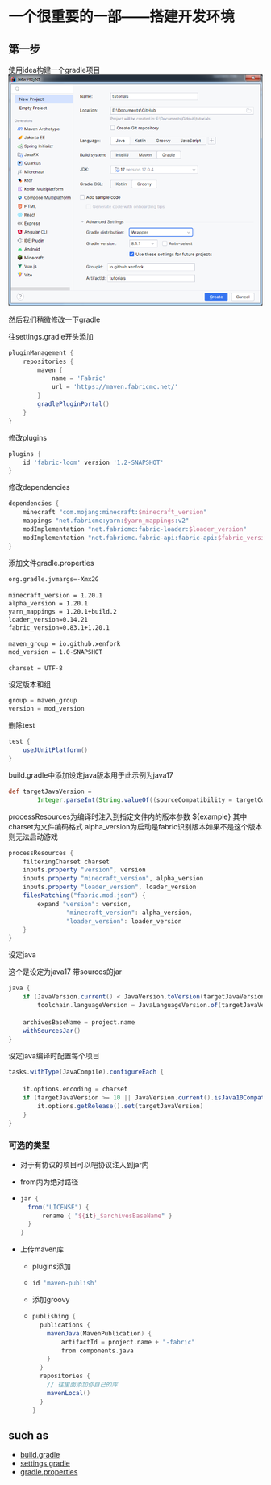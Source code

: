 # 一个很重要的一部——搭建开发环境

## 第一步

使用idea构建一个gradle项目
![创建项目](../../icon/create_program.png)

然后我们稍微修改一下gradle

往settings.gradle开头添加
```groovy
pluginManagement {
    repositories {
        maven {
            name = 'Fabric'
            url = 'https://maven.fabricmc.net/'
        }
        gradlePluginPortal()
    }
}
```

修改plugins
```groovy
plugins {
    id 'fabric-loom' version '1.2-SNAPSHOT'
}
```

修改dependencies
```groovy
dependencies {
    minecraft "com.mojang:minecraft:$minecraft_version"
    mappings "net.fabricmc:yarn:$yarn_mappings:v2"
    modImplementation "net.fabricmc:fabric-loader:$loader_version"
    modImplementation "net.fabricmc.fabric-api:fabric-api:$fabric_version"
}
```

添加文件gradle.properties
```properties
org.gradle.jvmargs=-Xmx2G

minecraft_version = 1.20.1
alpha_version = 1.20.1
yarn_mappings = 1.20.1+build.2
loader_version=0.14.21
fabric_version=0.83.1+1.20.1

maven_group = io.github.xenfork
mod_version = 1.0-SNAPSHOT

charset = UTF-8
```

设定版本和组
```groovy
group = maven_group
version = mod_version
```

删除test
```groovy
test {
    useJUnitPlatform()
}
```

build.gradle中添加设定java版本用于此示例为java17
```groovy
def targetJavaVersion =
        Integer.parseInt(String.valueOf((sourceCompatibility = targetCompatibility = JavaVersion.VERSION_17)))
```

processResources为编译时注入到指定文件内的版本参数 ${example}
其中charset为文件编码格式 
alpha_version为启动是fabric识别版本如果不是这个版本则无法启动游戏
```groovy
processResources {
    filteringCharset charset
    inputs.property "version", version
    inputs.property "minecraft_version", alpha_version
    inputs.property "loader_version", loader_version
    filesMatching("fabric.mod.json") {
        expand "version": version,
                "minecraft_version": alpha_version,
                "loader_version": loader_version
    }
}
```

设定java

这个是设定为java17 带sources的jar
```groovy
java {
    if (JavaVersion.current() < JavaVersion.toVersion(targetJavaVersion))
        toolchain.languageVersion = JavaLanguageVersion.of(targetJavaVersion)

    archivesBaseName = project.name
    withSourcesJar()
}
```

设定java编译时配置每个项目
```groovy
tasks.withType(JavaCompile).configureEach {
    
    it.options.encoding = charset
    if (targetJavaVersion >= 10 || JavaVersion.current().isJava10Compatible()) {
        it.options.getRelease().set(targetJavaVersion)
    }
}
```

### 可选的类型

- 对于有协议的项目可以吧协议注入到jar内

- from内为绝对路径

- ```groovy
  jar {
    from("LICENSE") {
        rename { "${it}_$archivesBaseName" }
    }
  }
- 上传maven库
  - plugins添加
  - ```groovy
    id 'maven-publish'
  - 添加groovy
  - ```groovy
    publishing {
      publications {
        mavenJava(MavenPublication) {
            artifactId = project.name + "-fabric"
            from components.java
        }
      }
      repositories {
        // 往里面添加你自己的库
        mavenLocal()
      }
    }

## such as
- [build.gradle](../../tutorials/build.gradle)
- [settings.gradle](../../tutorials/settings.gradle)
- [gradle.properties](../../tutorials/gradle.properties)
